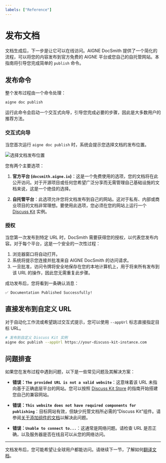 ```yaml
---
labels: ["Reference"]
---
```


# 发布文档

文档生成后，下一步是让它可以在线访问。AIGNE DocSmith 提供了一个简化的流程，可以将您的内容发布到官方免费的 AIGNE 平台或您自己的自托管网站。本指南将引导您完成简单的 `publish` 命令。

## 发布命令

整个发布过程由一个命令处理：

```bash
aigne doc publish
```

运行此命令会启动一个交互式向导，引导您完成必要的步骤，因此是大多数用户的推荐方法。

### 交互式向导

当您首次运行 `aigne doc publish` 时，系统会提示您选择文档的发布位置。

![选择文档发布位置](https://docsmith.aigne.io/image-bin/uploads/9fd929060b5abe13d03cf5eb7aea85aa.png)

您有两个主要选项：

1.  **官方平台 (`docsmith.aigne.io`)**：这是一个免费使用的选项，您的文档将在此公开访问。对于开源项目或任何您希望广泛分享而无需管理自己基础设施的文档来说，这是一个绝佳的选择。

2.  **自托管平台**：此选项允许您将文档发布到自己的网站。这对于私有、内部或商业项目的文档非常理想。要使用此选项，您必须在您的网站上运行一个 [Discuss Kit](https://www.npmjs.com/package/@arcblock/discuss-kit) 实例。

### 授权

当您第一次发布到特定 URL 时，DocSmith 需要获得您的授权，以代表您发布内容。对于每个平台，这是一个安全的一次性过程：

1.  浏览器窗口将自动打开。
2.  系统将提示您连接并批准来自 AIGNE DocSmith 的访问请求。
3.  一旦批准，访问令牌将安全地保存在您的本地计算机上，用于将来所有发布到该 URL 的操作，因此您无需重复此步骤。

成功发布后，您将看到一条确认消息：

```
✅ Documentation Published Successfully!
```

## 直接发布到自定义 URL

对于自动化工作流或希望跳过交互式提示，您可以使用 `--appUrl` 标志直接指定目标 URL。

```bash
# 发布到自定义 Discuss Kit 实例
aigne doc publish --appUrl https://your-discuss-kit-instance.com
```

## 问题排查

如果您在发布过程中遇到问题，以下是一些常见问题及其解决方案：

*   **错误：`The provided URL is not a valid website`**：这意味着该 URL 未指向基于正确底层平台的网站。您可以按照 [Discuss Kit Store](https://www.npmjs.com/package/@arcblock/discuss-kit) 的指南开始搭建您自己的兼容网站。

*   **错误：`This website does not have required components for publishing`**：目标网站有效，但缺少托管文档所必需的“Discuss Kit”组件。请参阅[关于添加组件的文档](https://www.npmjs.com/package/@arcblock/discuss-kit)以解决此问题。

*   **错误：`Unable to connect to...`**：这通常是网络问题。请检查 URL 是否正确，以及服务器是否在线且可以从您的网络访问。

---

文档发布后，您可能希望让全球用户都能访问。请继续下一节，了解如何[翻译文档](./features-translate-documentation.md)。